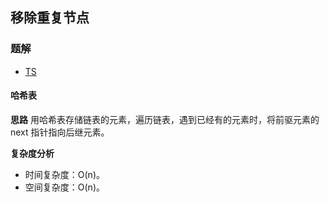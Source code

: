 ## 移除重复节点
### 题解
+ [TS](../../ts/lcci/0201.ts)

#### 哈希表
**思路**
用哈希表存储链表的元素，遍历链表，遇到已经有的元素时，将前驱元素的 next 指针指向后继元素。

**复杂度分析**
+ 时间复杂度：O(n)。
+ 空间复杂度：O(n)。